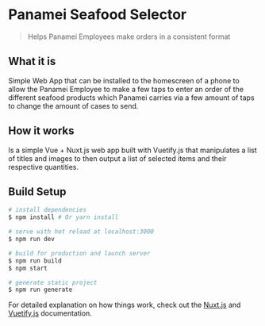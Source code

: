 # Panamei Seafood Selector

> Helps Panamei Employees make orders in a consistent format

## What it is

Simple Web App that can be installed to the homescreen of a phone to allow the Panamei Employee to make a few taps to enter an order of the different seafood products which Panamei carries via a few amount of taps to change the amount of cases to send.

## How it works

Is a simple Vue + Nuxt.js web app built with Vuetify.js that manipulates a list of titles and images to then output a list of selected items and their respective quantities.

## Build Setup

``` bash
# install dependencies
$ npm install # Or yarn install

# serve with hot reload at localhost:3000
$ npm run dev

# build for production and launch server
$ npm run build
$ npm start

# generate static project
$ npm run generate
```

For detailed explanation on how things work, check out the [Nuxt.js](https://github.com/nuxt/nuxt.js) and [Vuetify.js](https://vuetifyjs.com/) documentation.
